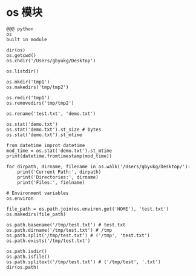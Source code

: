 <!SLIDE>
# os 模块

    @@@ python
    os
    built in module

    dir(os)
    os.getcwd()
    os.chdir('/Users/gbyukg/Desktop')

    os.listdir()

    os.mkdir('tmp1')
    os.makedirs('tmp/tmp2')

    os.rmdir('tmp1')
    os.removedirs('tmp/tmp2')

    os.rename('test.txt', 'demo.txt')

    os.stat('demo.txt')
    os.stat('demo.txt').st_size # bytes
    os.stat('demo.txt').st_mtime

    from datetime improt datetime
    mod_time = os.stat('demo.txt').st_mtime
    print(datetime.fromtimestamp(mod_time))

    for dirpath, dirname, filename in os.walk('/Users/gbyukg/Desktop/'):
        print('Current Path:', dirpath)
        print('Directories:', dirname)
        print('Files:', fielname)

    # Environment variables
    os.environ

    file_path = os.path.join(os.environ.get('HOME'), 'test.txt')
    os.makedirs(file_path)

    os.path.basename('/tmp/test.txt') # test.txt
    os.path.dirname('/tmp/test.txt') # /tmp
    os.path.split('/tmp/test.txt') # ('/tmp', 'test.txt')
    os.path.exists('/tmp/test.txt')

    os.path.isdir()
    os.path.isfile()
    os.path.splitext('/tmp/test.txt') # ('/tmp/test', '.txt')
    dir(os.path)